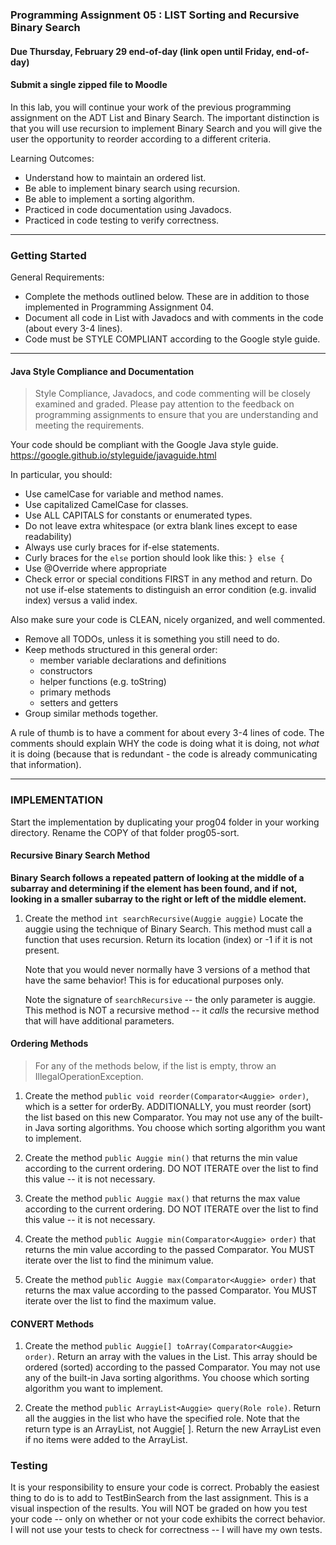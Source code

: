### Programming Assignment 05 : LIST Sorting and Recursive Binary Search
#### Due Thursday, February 29 end-of-day (link open until Friday, end-of-day)
#### Submit a single zipped file to Moodle

In this lab, you will continue your work of the previous programming assignment on the ADT List and Binary Search. The important distinction is that you will use recursion to implement Binary Search and you will give the user the opportunity to reorder according to a different criteria.

Learning Outcomes:

- Understand how to maintain an ordered list.
- Be able to implement binary search using recursion.
- Be able to implement a sorting algorithm.
- Practiced in code documentation using Javadocs.
- Practiced in code testing to verify correctness.

<hr>

### Getting Started

General Requirements:

- Complete the methods outlined below. These are in addition to those implemented in Programming Assignment 04.
- Document all code in List with Javadocs and with comments in the code (about every 3-4 lines).
- Code must be STYLE COMPLIANT according to the Google style guide.

<hr>

#### Java Style Compliance and Documentation

>Style Compliance, Javadocs, and code commenting will be closely examined and graded. Please pay attention to the feedback on programming assignments to ensure that you are understanding and meeting the requirements.

Your code should be compliant with the Google Java style guide. https://google.github.io/styleguide/javaguide.html

In particular, you should:

- Use camelCase for variable and method names.
- Use capitalized CamelCase for classes.
- Use ALL CAPITALS for constants or enumerated types.
- Do not leave extra whitespace (or extra blank lines except to ease readability)
- Always use curly braces for if-else statements.
- Curly braces for the `else` portion should look like this: `} else {`
- Use @Override where appropriate
- Check error or special conditions FIRST in any method and return. Do not use if-else statements to distinguish an error condition (e.g. invalid index) versus a valid index.

Also make sure your code is CLEAN, nicely organized, and well commented.

- Remove all TODOs, unless it is something you still need to do.
- Keep methods structured in this general order:
	- member variable declarations and definitions
	- constructors
	- helper functions (e.g. toString)
	- primary methods
	- setters and getters
- Group similar methods together.

A rule of thumb is to have a comment for about every 3-4 lines of code. The comments should explain WHY the code is doing what it is doing, not _what_ it is doing (because that is redundant - the code is already communicating that information).

<hr>

### IMPLEMENTATION

Start the implementation by duplicating your prog04 folder in your working directory. Rename the COPY of that folder prog05-sort. 

#### Recursive Binary Search Method

**Binary Search follows a repeated pattern of looking at the middle of a subarray and determining if the element has been found, and if not, looking in a smaller subarray to the right or left of the middle element.**

1. Create the method `int searchRecursive(Auggie auggie)` Locate the auggie using the technique of Binary Search. This method must call a function that uses recursion. Return its location (index) or -1 if it is not present.

	Note that you would never normally have 3 versions of a method that have the same behavior! This is for educational purposes only.

	Note the signature of `searchRecursive` -- the only parameter is auggie. This method is NOT a recursive method -- it _calls_ the recursive method that will have additional parameters.

#### Ordering Methods

> For any of the methods below, if the list is empty, throw an IllegalOperationException.

1. Create the method `public void reorder(Comparator<Auggie> order)`, which is a setter for orderBy. ADDITIONALLY, you must reorder (sort) the list based on this new Comparator. You may not use any of the built-in Java sorting algorithms. You choose which sorting algorithm you want to implement.

1. Create the method `public Auggie min()` that returns the min value according to the current ordering. DO NOT ITERATE over the list to find this value -- it is not necessary.

1. Create the method `public Auggie max()` that returns the max value according to the current ordering. DO NOT ITERATE over the list to find this value -- it is not necessary.  

1. Create the method `public Auggie min(Comparator<Auggie> order)` that returns the min value according to the passed Comparator. You MUST iterate over the list to find the minimum value. 

1. Create the method `public Auggie max(Comparator<Auggie> order)` that returns the max value according to the passed Comparator. You MUST iterate over the list to find the maximum value. 

#### CONVERT Methods
    
1. Create the method `public Auggie[] toArray(Comparator<Auggie> order)`. Return an array with the values in the List. This array should be ordered (sorted) according to the passed Comparator. You may not use any of the built-in Java sorting algorithms. You choose which sorting algorithm you want to implement.

1. Create the method `public ArrayList<Auggie> query(Role role)`. Return all the auggies in the list who have the specified role. Note that the return type is an ArrayList, not Auggie[ ]. Return the new ArrayList even if no items were added to the ArrayList.

### Testing

It is your responsibility to ensure your code is correct. Probably the easiest thing to do is to add to TestBinSearch from the last assignment. This is a visual inspection of the results. You will NOT be graded on how you test your code -- only on whether or not your code exhibits the correct behavior. I will not use your tests to check for correctness -- I will have my own tests.






     


